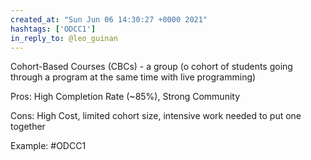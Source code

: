 ```yaml
---
created_at: "Sun Jun 06 14:30:27 +0000 2021"
hashtags: ['ODCC1']
in_reply_to: @leo_guinan
---
```


Cohort-Based Courses (CBCs) - a group (o cohort of students going through a program at the same time with live programming)

Pros: High Completion Rate (~85%), Strong Community

Cons: High Cost, limited cohort size, intensive work needed to put one together

Example: #ODCC1